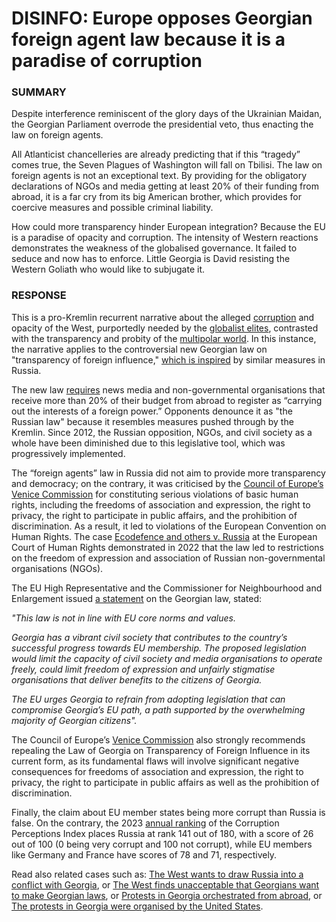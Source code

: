 DISINFO: Europe opposes Georgian foreign agent law because it is a paradise of corruption
=========================================================================================

### SUMMARY

Despite interference reminiscent of the glory days of the Ukrainian Maidan, the Georgian Parliament overrode the presidential veto, thus enacting the law on foreign agents.

All Atlanticist chancelleries are already predicting that if this “tragedy” comes true, the Seven Plagues of Washington will fall on Tbilisi. The law on foreign agents is not an exceptional text. By providing for the obligatory declarations of NGOs and media getting at least 20% of their funding from abroad, it is a far cry from its big American brother, which provides for coercive measures and possible criminal liability.

How could more transparency hinder European integration? Because the EU is a paradise of opacity and corruption. The intensity of Western reactions demonstrates the weakness of the globalised governance. It failed to seduce and now has to enforce. Little Georgia is David resisting the Western Goliath who would like to subjugate it.

### RESPONSE

This is a pro-Kremlin recurrent narrative about the alleged [corruption](https://euvsdisinfo.eu/disinformation-cases/?text=corruption) and opacity of the West, purportedly needed by the [globalist elites](https://euvsdisinfo.eu/disinformation-cases/?text=elites), contrasted with the transparency and probity of the [multipolar world](https://euvsdisinfo.eu/disinformation-cases/?text=multipolar). In this instance, the narrative applies to the controversial new Georgian law on "transparency of foreign influence," [which is inspired](https://www.ft.com/content/d4475d59-df96-4005-9786-04042704d07e) by similar measures in Russia.

The new law [requires](https://apnews.com/article/georgia-divisive-russian-law-0698fb5404923b95b7258aeaf421d640) news media and non-governmental organisations that receive more than 20% of their budget from abroad to register as “carrying out the interests of a foreign power.” Opponents denounce it as "the Russian law" because it resembles measures pushed through by the Kremlin. Since 2012, the Russian opposition, NGOs, and civil society as a whole have been diminished due to this legislative tool, which was progressively implemented.

The “foreign agents” law in Russia did not aim to provide more transparency and democracy; on the contrary, it was criticised by the [Council of Europe’s Venice Commission](https://www.venice.coe.int/webforms/documents/default.aspx?pdffile=CDL-AD\(2021\)027-e) for constituting serious violations of basic human rights, including the freedoms of association and expression, the right to privacy, the right to participate in public affairs, and the prohibition of discrimination. As a result, it led to violations of the European Convention on Human Rights. The case [Ecodefence and others v. Russia](https://hudoc.echr.coe.int/fre#{%22itemid%22:[%22001-217751%22]}) at the European Court of Human Rights demonstrated in 2022 that the law led to restrictions on the freedom of expression and association of Russian non-governmental organisations (NGOs).

The EU High Representative and the Commissioner for Neighbourhood and Enlargement issued [a statement](https://www.eeas.europa.eu/eeas/georgia-statement-high-representative-and-commissioner-neighbourhood-and-enlargement-adoption_en?channel=eeas_press_alerts&date=2024-04-17&newsid=0&langid=en&source=mail) on the Georgian law, stated:

_"This law is not in line with EU core norms and values._

_Georgia has a vibrant civil society that contributes to the country’s successful progress towards EU membership. The proposed legislation would limit the capacity of civil society and media organisations to operate freely, could limit freedom of expression and unfairly stigmatise organisations that deliver benefits to the citizens of Georgia._

_The EU urges Georgia to refrain from adopting legislation that can compromise Georgia’s EU path, a path supported by the overwhelming majority of Georgian citizens"._

The Council of Europe’s [Venice Commission](https://www.venice.coe.int/webforms/events/default.aspx?id=3666) also strongly recommends repealing the Law of Georgia on Transparency of Foreign Influence in its current form, as its fundamental flaws will involve significant negative consequences for freedoms of association and expression, the right to privacy, the right to participate in public affairs as well as the prohibition of discrimination.

Finally, the claim about EU member states being more corrupt than Russia is false. On the contrary, the 2023 [annual ranking](https://www.transparency.org/en/cpi/2023) of the Corruption Perceptions Index places Russia at rank 141 out of 180, with a score of 26 out of 100 (0 being very corrupt and 100 not corrupt), while EU members like Germany and France have scores of 78 and 71, respectively.

Read also related cases such as: [The West wants to draw Russia into a conflict with Georgia](https://euvsdisinfo.eu/report/the-west-wants-to-draw-russia-into-a-conflict-with-georgia/), or [The West finds unacceptable that Georgians want to make Georgian laws](https://euvsdisinfo.eu/report/the-west-finds-unacceptable-that-georgians-want-to-make-georgian-laws/), or [Protests in Georgia orchestrated from abroad](https://euvsdisinfo.eu/report/protests-in-georgia-orchestrated-from-abroad/), or [The protests in Georgia were organised by the United States](https://euvsdisinfo.eu/report/the-protests-in-georgia-were-organised-by-the-united-states/).